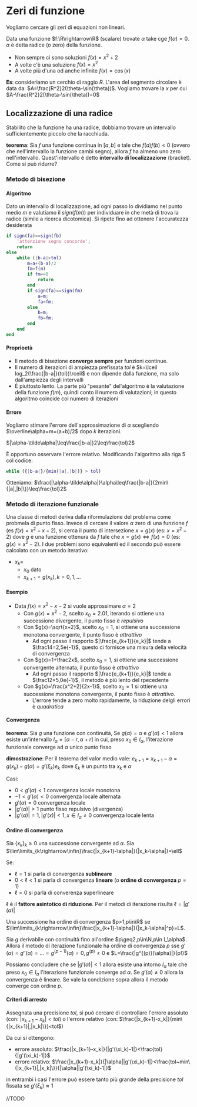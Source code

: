 # Zeri di funzione

Vogliamo cercare gli zeri di equazioni non lineari.

Data una funzione $f:\R\rightarrow\R$ (scalare) trovate $\alpha$ take cge $f(\alpha)=0$. $\alpha$ è detta radice (o zero) della funzione.
* Non sempre ci sono soluzioni $f(x)=x^2+2$
* A volte c'è una soluzione $f(x)=x^2$
* A volte più d'una od anche infinite $f(x)=\cos(x)$

**Es**: consideriamo un cerchio di raggio $R$. L'area del segmento circolare è data da: $A=\frac{R^2}2(\theta-\sin(\theta))$. Vogliamo trovare la $x$ per cui $A-\frac{R^2}2(\theta-\sin(\theta))=0$

## Localizzazione di una radice

Stabilito che la funzione ha una radice, dobbiamo trovare un intervallo sufficientemente piccolo che la racchiuda.

**teorema**: Sia $f$ una funzione continua in $[a,b]$ e tale che $f(a)f(b)<0$ (ovvero che nell'intervallo la funzione cambi segno), allora $f$ ha almeno uno zero nell'intervallo. Quest'intervallo è detto **intervallo di localizzazione** (bracket). Come si può ridurre?

### Metodo di bisezione

#### Algoritmo

Dato un intervallo di localizzazione, ad ogni passo lo dividiamo nel punto medio $m$ e valutiamo il $sign(f(m))$ per individuare in che metà di trova la radice (simile a ricerca dicotomica). Si ripete fino ad ottenere l'accuratezza desiderata

```matlab
if sign(fa)==sign(fb)
    'attenzione segno concorde';
    return
else
    while (|b-a|>tol)
        m=a+(b-a)/2
        fm=f(m)
        if fm==0 
            return 
        end
        if sign(fa)==sign(fm)
            a=m;
            fa=fm;
        else
            b=m;
            fb=fm;
        end
    end
end
```
#### Proprioetà

* Il metodo di bisezione **converge sempre** per funzioni continue.
* Il numero di iterazioni di ampiezza prefissata $tol$ è $k=\lceil log_2(\frac{|b-a|}{tol})\rceil$ e non dipende dalla funzione, ma solo dall'ampiezza degli intervalli
* È piuttosto lento. La parte più "pesante" del'algoritmo è la valutazione della funzione $f(m)$, quindi conto il numero di valutazioni; in questo algoritmo coincide col numero di iterazioni

#### Errore

Vogliamo stimare l'errore dell'approssimazione di $\alpha$ scegliendo $\overline\alpha=m=(a+b)/2$ dopo $k$ iterazioni.

$|\alpha-\tilde\alpha|\leq\frac{|b-a|}2\leq\frac{tol}2$

È opportuno osservare l'errore relativo. Modificando l'algoritmo alla riga 5 col codice:
```matlab
while ({|b-a|}/{min(|a|,|b|)} > tol)
```
Otteniamo:
$\frac{|\alpha-\tilde\alpha|}\alpha\leq\frac{|b-a|}{2min\{|a|,|b|\}}\leq\frac{tol}2$

### Metodo di iterazione funzionale

Una classe di metodi deriva dalla riformulazione del problema come probmela di punto fisso. Invece di cercare il valore $\alpha$ zero di una funzione $f$ (es $f(x)=x^2-x-2$), si cerca il punto di intersezione $x=g(x)$ (es: $x=x^2-2$) dove $g$ è una funzione ottenura da $f$ tale che $x=g(x)\Leftrightarrow f(x)=0$ (es: $g(x)=x^2-2$). I due problemi sono equivalenti ed il secondo può essere calcolato con un metodo iterativo:
* $x_k=$
  * $x_0$ dato
  * $x_{k+1}=g(x_k),k=0,1,...$

#### Esempio

* Data $f(x)=x^2-x-2$ si vuole approssimare $\alpha=2$
  * Con $g(x)=x^2-2$, scelto $x_0=2.01$, iterando si ottiene una successione divergente, il punto fisso è *repulsivo*
  * Con $g(x)=\sqrt{x+2}$, scelto $x_0=1$, si ottiene una successione monotona convergente, il punto fisso è *attrattivo*
    * Ad ogni passo il rapporto $|\frac{e_{k+1}}{e_k}|$ tende a $\frac14=2,5e{-1}$, questo ci fornisce una misura della velocità di convergenza
  * Con $g(x)=1+\frac2x$, scelto $x_0=1$, si ottiene una successione convergente alternata, il punto fisso è *attrattivo*
    * Ad ogni passo il rapporto $|\frac{e_{k+1}}{e_k}|$ tende a $\frac12=5,0e{-1}$, il metodo è più lento del rpecedente
  * Con $g(x)=\frac{x^2+2}{2x-1}$, scelto $x_0=1$ si ottiene una successione monotona convergente, il punto fisso è *attrattivo*.
    * L'errore tende a zero molto rapidamente, la riduzione delgli errori è *quadratica*

#### Convergenza

**teorema**: Sia $g$ una funzione con continuità, Se $g(\alpha)=\alpha$ e $g'(\alpha)<1$ allora esiste un'intervallo $I_\alpha=[\alpha-r,\alpha+r]$ in cui, preso $x_0\in I_\alpha$, l'iterazione funzionale converge ad $\alpha$ unico punto fisso

**dimostrazione**: Per il teorema del valor medio vale: $e_{k+1}=x_{k+1}-\alpha=g(x_k)-g(\alpha)=g'(\xi_k)e_k$ dove $\xi_k$ è un punto tra $x_k$ e $\alpha$

Casi:
* $0<g'(\alpha)<1$ convergenza locale monotona
* $-1<g'(\alpha)<0$ convergenza locale alternata
* $g'(\alpha)=0$ convergenza locale
* $|g'(\alpha)|>1$ punto fisso repulsivo (divergenza)
* $|g'(\alpha)|=1,|g'(x)|<1,x\in I_\alpha\neq0$ convergenza locale lenta

#### Ordine di convergenza

Sia $\{x_k\}_k\geq0$ una successione convergente ad $\alpha$.
Sia $\lim\limits_{k\rightarrow\infin}\frac{|x_{k+1}-\alpha|}{|x_k-\alpha|}=\ell$

Se:
* $\ell=1$ si parla di convergenza **sublineare**
* $0<\ell<1$ si parla di convergenza **lineare** (o **ordine di convergenza** $p=1$)
* $\ell=0$ si parla di converenza superlineare

$\ell$ è il **fattore asintotico di riduzione**. Per il metodi di iterazione risulta $\ell=|g'(\alpha)|$

Una successione ha ordine di convergenza $p>1,p\in\R$ se $\lim\limits_{k\rightarrow\infin}\frac{|x_{k+1}-\alpha|}{|x_k-\alpha|^p}=L$. 

Sia $g$ derivabile con continuità fino all'ordine $p\geq2,p\in\N,p\in I_\alpha$. Allora il metodo di iterazione funzionale ha ordine di convergenza $p$ sse $g'(\alpha)=g''(\alpha)=...=g^{(p-1)}(\alpha)=0, g^{(p)}\neq0$ e $L=\frac{|g^{(p)}(\alpha)|}{p!}$

Possiamo concludere che se $|g'(\alpha)|<1$ allora esiste una intorno $I_\alpha$ tale che preso $x_0\in I_\alpha$ l'iterazione funzionale converge ad $\alpha$. Se $g'(\alpha)\neq0$ allora la convergenza è lineare. Se vale la condizione sopra allora il metodo converge con ordine $p$. 

#### Criteri di arresto

Assegnata una precisione $tol$, si può cercare di controllare l'errore assoluto (con: $|x_{k+1}-x_k|<tol$) o l'errore relativo (con: $\frac{|x_{k+1}-x_k|}{min\{|x_{k+1}|,|x_k|\}}<tol$)

Da cui si ottengono:
* errore assoluto: $\frac{|x_{k+1}-x_k|}{|g'(\xi_k)-1|}<\frac{tol}{|g'(\xi_k)-1|}$
* errore relativo: $\frac{|x_{k+1}-x_k|}{|\alpha||g'(\xi_k)-1|}<\frac{tol~min\{|x_{k+1}|,|x_k|\}}{|\alpha||g'(\xi_k)-1|}$

in entrambi i casi l'errore può essere tanto più grande della precisione $tol$ fissata se $g'(\xi_k)\approx1$

//TODO
